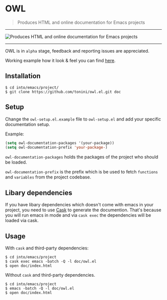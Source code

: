 # OWL

> Produces HTML and online documentation for Emacs projects

***

![Produces HTML and online documentation for Emacs projects](http://i.imgur.com/QumUjDY.png)

***

OWL is in `alpha` stage, feedback and reporting issues are appreciated.

Working example how it look & feel you can find [here](https://dl.dropboxusercontent.com/u/192032/elisp-docs/docs/index.html).

## Installation

```
$ cd into/emacs/project/
$ git clone https://github.com/tonini/owl.el.git doc
```

## Setup

Change the `owl-setup.el.example` file to `owl-setup.el` and add your specific
documentation setup.

Example:

```el
(setq owl-documentation-packages '(your-package))
(setq owl-documentation-prefix 'your-package-)
```

`owl-documentation-packages` holds the packages of the project who should be loaded.

`owl-documentation-prefix` is the prefix which is be used to fetch `functions`
and `variables` from the project codebase.

## Libary dependencies

If you have libary dependencies which doesn't come with emacs in your project, you need to use
[Cask](https://github.com/cask/cask) to generate the documention. That's because
you will run emacs in mode and via `cask exec` the dependencies will be loaded
via cask.

## Usage

With `cask` and third-party dependencies:

```
$ cd into/emacs/project
$ cask exec emacs -batch -Q -l doc/owl.el
$ open doc/index.html
```

Without `cask` and third-party dependencies.
```
$ cd into/emacs/project
$ emacs -batch -Q -l doc/owl.el
$ open doc/index.html
```
